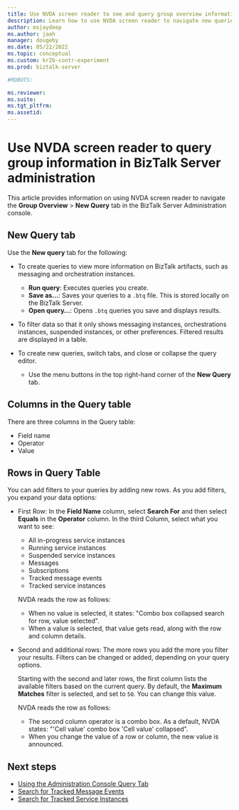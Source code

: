 ```yaml
---
title: Use NVDA screen reader to see and query group overview information
description: Learn how to use NVDA screen reader to navigate new queries in Group Overview in the BizTalk Server Administration console.
author: msjaydeep
ms.author: jaah
manager: dougeby
ms.date: 05/22/2022
ms.topic: conceptual
ms.custom: kr2b-contr-experiment
ms.prod: biztalk-server

#ROBOTS:

ms.reviewer:
ms.suite:
ms.tgt_pltfrm:
ms.assetid:
---
```


# Use NVDA screen reader to query group information in BizTalk Server administration

This article provides information on using NVDA screen reader to navigate the **Group Overview** > **New Query** tab in the BizTalk Server Administration console.

## New Query tab

Use the **New query** tab for the following:

- To create queries to view more information on BizTalk artifacts, such as messaging and orchestration instances.


  - **Run query**: Executes queries you create.
  - **Save as…**: Saves your queries to a `.btq` file. This is stored locally on the BizTalk Server.
  - **Open query…**: Opens `.btq` queries you save and displays results.

- To filter data so that it only shows messaging instances, orchestrations instances, suspended instances, or other preferences. Filtered results are displayed in a table.
  
- To create new queries, switch tabs, and close or collapse the query editor.


  - Use the menu buttons in the top right-hand corner of the **New Query** tab.

## Columns in the Query table

There are three columns in the Query table:

- Field name
- Operator
- Value

## Rows in Query Table

You can add filters to your queries by adding new rows. As you add filters, you expand your data options:

- First Row: In the **Field Name** column, select **Search For** and then select **Equals** in the **Operator** column. In the third Column, select what you want to see:
  - All in-progress service instances
  - Running service instances
  - Suspended service instances
  - Messages
  - Subscriptions
  - Tracked message events
  - Tracked service instances

  NVDA reads the row as follows:
  
  - When no value is selected, it states: "Combo box collapsed search for row, value selected".
  - When a value is selected, that value gets read, along with the row and column details.

- Second and additional rows: The more rows you add the more you filter your results. Filters can be changed or added, depending on your query options.

  Starting with the second and later rows, the first column lists the available filters based on the current query. By default, the **Maximum Matches** filter is selected, and set to `50`. You can change this value.

  NVDA reads the row as follows:

  - The second column operator is a combo box. As a default, NVDA states: "'Cell value' combo box 'Cell value' collapsed".
  - When you change the value of a row or column, the new value is announced.

## Next steps

- [Using the Administration Console Query Tab](using-the-administration-console-query-tab.md)
- [Search for Tracked Message Events](how-to-search-for-tracked-message-events.md)
- [Search for Tracked Service Instances](how-to-search-for-tracked-service-instances.md)
